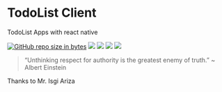 # TodoList Client
TodoList Apps with react native

[![GitHub repo size in bytes](https://img.shields.io/github/repo-size/badges/shields.svg)](https://github.com/rsmnarts/todolist) [![](https://img.shields.io/github/issues/rsmnarts/todolist.svg)](https://github.com/rsmnarts/todolist) [![](https://img.shields.io/github/forks/rsmnarts/todolist.svg)](https://github.com/rsmnarts/todolist) [![](https://img.shields.io/github/stars/rsmnarts/todolist.svg)](https://github.com/rsmnarts/todolist) [![](https://img.shields.io/twitter/url/https/github.com/rsmnarts/todolist.svg?style=social)](https://twitter.com/rsmnarts)

> “Unthinking respect for authority is the greatest enemy of truth.” ~ Albert Einstein


Thanks to Mr. Isgi Ariza